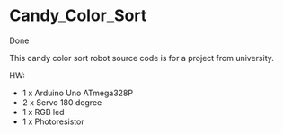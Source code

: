 # Candy_Color_Sort
Done

This candy color sort robot source code is for a project from university.

HW:
  - 1 x Arduino Uno ATmega328P
  - 2 x Servo 180 degree
  - 1 x RGB led
  - 1 x Photoresistor
